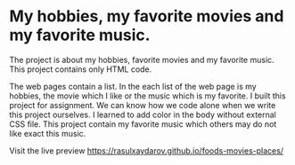 <h1>My hobbies, my favorite movies and my favorite music.</h1>
The project is about my hobbies, favorite movies and my favorite music. This project contains only HTML code.

The web pages contain a list. In the each list of the web page is my hobbies,  the movie which I like or the music which is my favorite.
I built this project for assignment. We can know how we code alone when we write this project ourselves. I learned to add color in the body without external CSS file.
This project contain my favorite music which others may do not like exact this music. 

Visit the live preview https://rasulxaydarov.github.io/foods-movies-places/
